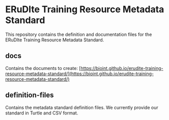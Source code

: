 # ERuDIte Training Resource Metadata Standard

This repository contains the definition and documentation files for the 
ERuDIte Training Resource Metadata Standard. 

## docs
Contains the documents to create: [https://bioint.github.io/erudite-training-resource-metadata-standard/](https://bioint.github.io/erudite-training-resource-metadata-standard/)

## definition-files
Contains the metadata standard definition files. We currently provide our standard in Turtle and CSV format.
